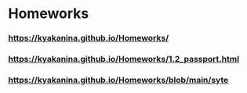 # Homeworks
### https://kyakanina.github.io/Homeworks/
### https://kyakanina.github.io/Homeworks/1.2_passport.html
### https://kyakanina.github.io/Homeworks/blob/main/syte
